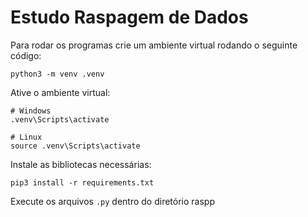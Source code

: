 # Estudo Raspagem de Dados

Para rodar os programas crie um ambiente virtual rodando o seguinte código:

```console
python3 -m venv .venv
```

Ative o ambiente virtual:

```console
# Windows
.venv\Scripts\activate

# Linux
source .venv\Scripts\activate
```

Instale as bibliotecas necessárias:

```console
pip3 install -r requirements.txt
```

Execute os arquivos ```.py``` dentro do diretório raspp